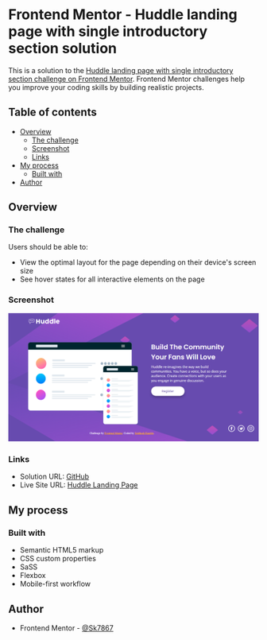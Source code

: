 # Frontend Mentor - Huddle landing page with single introductory section solution

This is a solution to the [Huddle landing page with single introductory section challenge on Frontend Mentor](https://www.frontendmentor.io/challenges/huddle-landing-page-with-a-single-introductory-section-B_2Wvxgi0). Frontend Mentor challenges help you improve your coding skills by building realistic projects.

## Table of contents

- [Overview](#overview)
  - [The challenge](#the-challenge)
  - [Screenshot](#screenshot)
  - [Links](#links)
- [My process](#my-process)
  - [Built with](#built-with)
- [Author](#author)

## Overview

### The challenge

Users should be able to:

- View the optimal layout for the page depending on their device's screen size
- See hover states for all interactive elements on the page

### Screenshot

![](./final_ss.png)

### Links

- Solution URL: [GitHub](https://github.com/Sk7867/Huddle_Landing_page_Sass)
- Live Site URL: [Huddle Landing Page](https://sk7867.github.io/Huddle_Landing_page_Sass/index.html)

## My process

### Built with

- Semantic HTML5 markup
- CSS custom properties
- SaSS
- Flexbox
- Mobile-first workflow

## Author

- Frontend Mentor - [@Sk7867](https://www.frontendmentor.io/profile/Sk7867)
